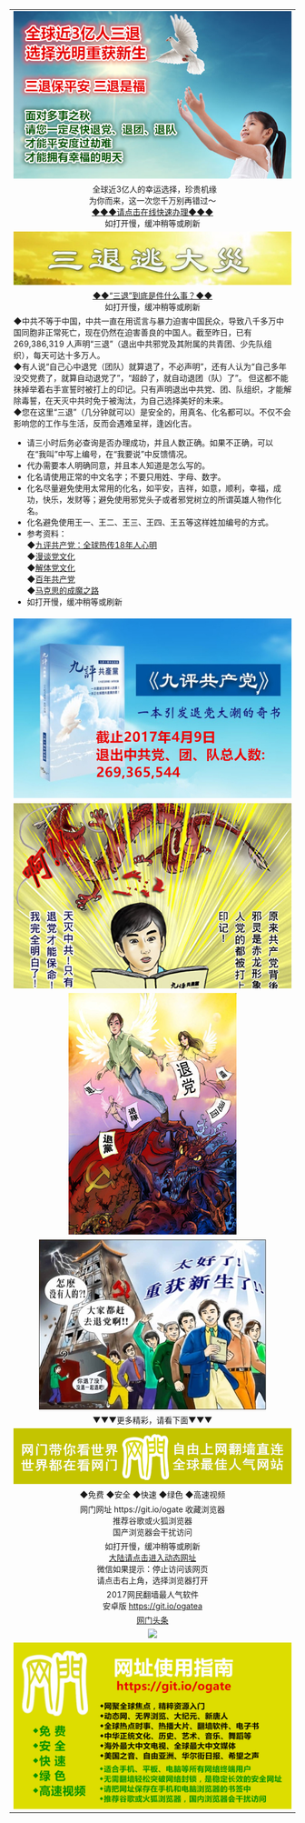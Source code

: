 
<table>
  <tr>
   <td align=center><img src="https://raw.githubusercontent.com/wnel2017/ku/master/3t.jpg"/></td><br/>
  </tr>
  <tr>
   <td align=center>
   全球近3亿人的幸运选择，珍贵机缘<br/>
为你而来，这一次您千万别再错过～<br/>
<a href="https://s3.ap-south-1.amazonaws.com/ogatem/oGate.htm?ogST.aspx?from=guitu-3T">◆◆◆请点击在线快速办理◆◆◆</a><br/>
如打开慢，缓冲稍等或刷新<br/>
  </tr>
  <tr>
<td align=center><img src="https://raw.githubusercontent.com/wnel2017/ku/master/3%E9%80%80%E9%80%83%E5%A4%A7%E7%81%BE.jpg"/>       </tr>
  <tr>
   <td align=center>
<a href="https://s3.ap-south-1.amazonaws.com/ogatem/oGate.htm?4EC%2FST&from=st?from=guitu">◆◆“三退”到底是件什么事？◆◆</a><br/>
如打开慢，缓冲稍等或刷新<br/>
  </tr>
  <tr>
   <td align=left>
◆中共不等于中国，中共一直在用谎言与暴力迫害中国民众，导致八千多万中国同胞非正常死亡，现在仍然在迫害善良的中国人。截至昨日，已有 269,386,319 人声明“三退”（退出中共邪党及其附属的共青团、少先队组织），每天可达十多万人。<br/>
◆有人说“自己心中退党（团队）就算退了，不必声明”，还有人认为“自己多年没交党费了，就算自动退党了”，“超龄了，就自动退团（队）了”。 但这都不能抹掉举着右手宣誓时被打上的印记。只有声明退出中共党、团、队组织，才能解除毒誓，在天灭中共时免于被淘汰，为自己选择美好的未来。<br/>
◆您在这里“三退”（几分钟就可以）是安全的，用真名、化名都可以。不仅不会影响您的工作与生活，反而会遇难呈祥，逢凶化吉。<br/>

* 请三小时后务必查询是否办理成功，并且人数正确。如果不正确，可以在“我叫”中写上编号，在“我要说”中反馈情况。
* 代办需要本人明确同意，并且本人知道是怎么写的。
* 化名请使用正常的中文名字；不要只用姓、字母、数字。
* 化名尽量避免使用太常用的化名，如平安，吉祥，如意，顺利，幸福，成功，快乐，发财等；避免使用邪党头子或者邪党树立的所谓英雄人物作化名。
* 化名避免使用王一、王二、王三、王四、王五等这样姓加编号的方式。
* 参考资料：<br/>
◆<a href="https://s3.ap-south-1.amazonaws.com/ogatem/oGate.htm?4EC%2FJP.mp4&from=guitu">九评共产党：全球热传18年人心明</a><br/>
◆<a href="https://s3.ap-south-1.amazonaws.com/ogatem/oGate.htm?4EC%2FMTDWH.mp4&from=guitu">漫谈党文化</a><br/>
◆<a href="https://s3.ap-south-1.amazonaws.com/ogatem/oGate.htm?1D%2FJTDWH&from=guitu">解体党文化</a><br/>
◆<a href="https://s3.ap-south-1.amazonaws.com/ogatem/oGate.htm?4EC%2FBNGCD&from=guitu">百年共产党</a><br/>
◆<a href="https://s3.ap-south-1.amazonaws.com/ogatem/oGate.htm?c816602&from=guitu">马克思的成魔之路</a><br/>
* 如打开慢，缓冲稍等或刷新<br/>
  </tr>
  <tr>
   <td align=center><img src="https://raw.githubusercontent.com/wnel2017/ku/master/3T.jpg" /></td>
  </tr>
  <tr>
   <td align=center><img src="https://raw.githubusercontent.com/wnel2017/ku/master/3T1.jpg" /></td>
  </tr>
  <tr>
   <td align=center><img src="https://raw.githubusercontent.com/wnel2017/ku/master/3T8.jpg" /></td>   
  </tr>
  <tr>
   <td align=center><img src="https://raw.githubusercontent.com/wnel2017/ku/master/3T3.jpg" /></td> 
  </tr>
  <tr>
<td align=center>▼▼▼更多精彩，请看下面▼▼▼<br/>
  </tr>
  <tr>
    <td align=center><img src="https://raw.githubusercontent.com/wnel2017/ku/master/ogate6.jpg" /></td>
  </tr>
  <tr>
<td align=center>◆免费  ◆安全  ◆快速  ◆绿色  ◆高速视频<br/>
       </td>
  </tr>
  <tr>
<td align=center>网门网址 https://git.io/ogate 收藏浏览器<br/>
推荐谷歌或火狐浏览器<br/>
国产浏览器会干扰访问<br/>
    </td>
  </tr>
  <tr>
    <td align=center>
如打开慢，缓冲稍等或刷新<br/>
<a href="https://s3.ap-south-1.amazonaws.com/ogatem/oGate.htm?from=guitu">大陆请点击进入动态网址</a><br/>
微信如果提示：停止访问该网页<br/>
请点击右上角，选择浏览器打开<br/>
    </td>
  </tr>
  <tr>
      <td align=center>
2017网民翻墙最人气软件<br/>
安卓版 <a href="https://raw.githubusercontent.com/ogate/up/master/ogate.apk?og">https://git.io/ogatea</a><br/>
  </tr>
  <tr>
    <td align=center>
<a target="_blank" href="https://s3.ap-south-1.amazonaws.com/ogatem/oGate.htm?ogNews&from=guitu">网门头条</a><br/>
    </td>
  </tr>
  <tr>
    <td align=center><img src="https://cloud.githubusercontent.com/assets/11880933/15631437/70d0a74e-259d-11e6-946f-6237b4b657bd.jpg"/></td>
  </tr>
  <tr>
      <td align=center><img src="https://raw.githubusercontent.com/wnel2017/ku/master/%E4%BD%BF%E7%94%A8%E6%8C%87%E5%8D%971.jpg"/></td>
  </tr>
  <tr>
</table>    
